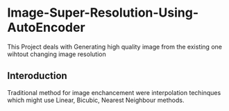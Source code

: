 # Image-Super-Resolution-Using-AutoEncoder
This Project deals with Generating high quality image from the existing one wihtout changing image resolution

## Interoduction
Traditional method for image enchancement were interpolation techinques which might use Linear, Bicubic, Nearest Neighbour methods.


